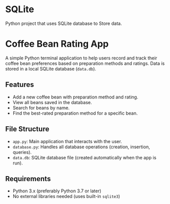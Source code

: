 # SQLite
Python project that uses SQLite database to Store data.

# Coffee Bean Rating App

A simple Python terminal application to help users record and track their coffee bean preferences based on preparation methods and ratings. Data is stored in a local SQLite database (`data.db`).

## Features

- Add a new coffee bean with preparation method and rating.
- View all beans saved in the database.
- Search for beans by name.
- Find the best-rated preparation method for a specific bean.

## File Structure

- `app.py`: Main application that interacts with the user.
- `database.py`: Handles all database operations (creation, insertion, queries).
- `data.db`: SQLite database file (created automatically when the app is run).

## Requirements

- Python 3.x (preferably Python 3.7 or later)
- No external libraries needed (uses built-in `sqlite3`)
